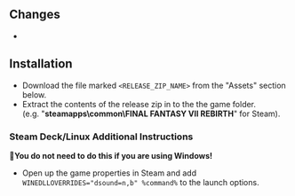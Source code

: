 ## Changes  
-   
  
## Installation  
- Download the file marked `<RELEASE_ZIP_NAME>` from the "Assets" section below.  
- Extract the contents of the release zip in to the the game folder.  
(e.g. "**steamapps\common\FINAL FANTASY VII REBIRTH**" for Steam).  
  
### Steam Deck/Linux Additional Instructions
🚩**You do not need to do this if you are using Windows!**  
- Open up the game properties in Steam and add `WINEDLLOVERRIDES="dsound=n,b" %command%` to the launch options.  
  
